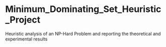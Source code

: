 # Minimum_Dominating_Set_Heuristic_Project
Heuristic analysis of an NP-Hard Problem and reporting the theoretical and experimental results
